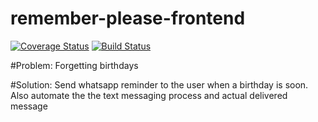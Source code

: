 # remember-please-frontend

[![Coverage Status](https://coveralls.io/repos/github/Karlmusingo/remember-please-frontend/badge.svg?branch=master)](https://coveralls.io/github/Karlmusingo/remember-please-frontend?branch=master) [![Build Status](https://travis-ci.com/Karlmusingo/remember-please-backend.svg?branch=master)](https://travis-ci.com/Karlmusingo/remember-please-backend)

#Problem:
Forgetting birthdays

#Solution:
Send whatsapp reminder to the user when a birthday is soon. Also automate the the text messaging process and actual delivered message
